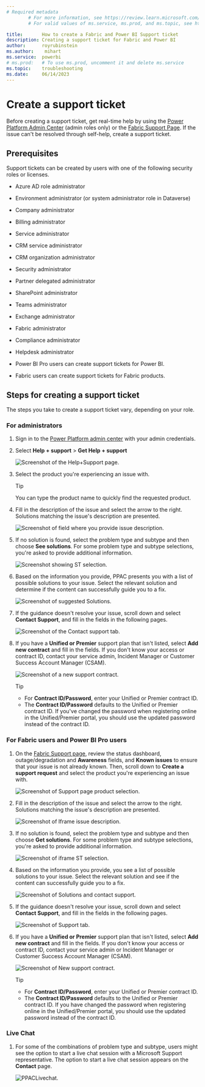 ```yaml
---
# Required metadata
		# For more information, see https://review.learn.microsoft.com/en-us/help/platform/learn-editor-add-metadata?branch=main
		# For valid values of ms.service, ms.prod, and ms.topic, see https://review.learn.microsoft.com/en-us/help/platform/metadata-taxonomies?branch=main

title:       How to create a Fabric and Power BI Support ticket
description: Creating a support ticket for Fabric and Power BI
author:      royrubinstein
ms.author:    mihart
ms.service:  powerbi
# ms.prod:   # To use ms.prod, uncomment it and delete ms.service
ms.topic:    troubleshooting 
ms.date:     06/14/2023
---
```


# Create a support ticket

Before creating a support ticket, get real-time help by using the [Power Platform Admin Center](https://admin.powerplatform.microsoft.com/support) (admin roles only) or the [Fabric Support Page](https://support.fabric.microsoft.com/en-US/support). If the issue can't be resolved through self-help, create a support ticket.

## Prerequisites

Support tickets can be created by users with one of the following security roles or licenses.  

- Azure AD role administrator

- Environment administrator (or system administrator role in Dataverse)

- Company administrator

- Billing administrator

- Service administrator

- CRM service administrator

- CRM organization administrator

- Security administrator

- Partner delegated administrator

- SharePoint administrator

- Teams administrator

- Exchange administrator

- Fabric administrator

- Compliance administrator

- Helpdesk administrator

- Power BI Pro users can create support tickets for Power BI.

- Fabric users can create support tickets for Fabric products.

## Steps for creating a support ticket
The steps you take to create a support ticket vary, depending on your role. 

### For administrators

1. Sign in to the [Power Platform admin center](https://admin.powerplatform.microsoft.com/) with your admin credentials.

2. Select **Help + support** > **Get Help + support**

   ![Screenshot of the Help+Support page.](media/create-support-ticket/help-supprot-1.png)
      
3. Select the product you're experiencing an issue with.

   > [!TIP]
   > You can type the product name to quickly find the requested product.

4. Fill in the description of the issue and select the arrow to the right. Solutions matching the issue's description are presented.

   ![Screenshot of field where you provide issue description.](media/create-support-ticket/provide-issue-description.png)

5. If no solution is found, select the problem type and subtype and then choose **See solutions**. For some problem type and subtype selections, you're asked to provide additional information.

   ![Screenshot showing ST selection.](media/create-support-ticket/support-topic-selection.png)

6. Based on the information you provide, PPAC presents you with a list of possible solutions to your issue. Select the relevant solution and determine if the content can successfully guide you to a fix.

   ![Screenshot of suggested Solutions.](media/create-support-ticket/solutions-and-contact-support.png)

7. If the guidance doesn't resolve your issue, scroll down and select **Contact Support**, and fill in the fields in the following pages.

   ![Screenshot of the Contact support tab.](media/create-support-ticket/support-tab.png)

8. If you have a **Unified or Premier** support plan that isn't listed, select **Add new contract** and fill in the fields. If you don't know your access or contract ID, contact your service admin, Incident Manager or Customer Success Account Manager (CSAM).

   ![Screenshot of a new support contract.](media/create-support-ticket/new-support-contract.png)

   > [!TIP]
   > 
   >- For **Contract ID/Password**, enter your Unified or Premier contract ID.
   >- The **Contract ID/Password** defaults to the Unified or Premier contract ID. If you've changed the password when registering online in the Unified/Premier portal, you should use the updated password instead of the contract ID.



### For Fabric users and Power BI Pro users

1. On the [Fabric Support page](https://support.fabric.microsoft.com/en-US/support), review the status dashboard, outage/degradation and **Awareness** fields, and **Known issues** to ensure that your issue is not already known. Then, scroll down to **Create a support request** and select the product you're experiencing an issue with.

   ![Screenshot of Support page product selection.](media/create-support-ticket/support-page-product-selection.png)

2. Fill in the description of the issue and select the arrow to the right. Solutions matching the issue's description are presented.

   ![Screenshot of Iframe issue description.](media/create-support-ticket/iframe-issue-description.png)

3. If no solution is found, select the problem type and subtype and then choose **Get solutions**. For some problem type and subtype selections, you're asked to provide additional information.

   ![Screenshot of iframe ST selection.](media/create-support-ticket/iframe-support-topic-selection-1.png)

4. Based on the information you provide, you see a list of possible solutions to your issue. Select the relevant solution and see if the content can successfully guide you to a fix.

   ![Screenshot of Solutions and contact support.](media/create-support-ticket/solutions-and-contact-support.png)

5. If the guidance doesn't resolve your issue, scroll down and select **Contact Support**, and fill in the fields in the following pages.

   ![Screenshot of Support tab.](media/create-support-ticket/support-tab.png)

6. If you have a **Unified or Premier** support plan that isn't listed, select **Add new contract** and fill in the fields. If you don't know your access or contract ID, contact your service admin or Incident Manager or Customer Success Account Manager (CSAM).

   ![Screenshot of New support contract.](media/create-support-ticket/new-support-contract.png)

   > [!TIP]
   > 
   >- For **Contract ID/Password**, enter your Unified or Premier contract ID.
   >- The **Contract ID/Password** defaults to the Unified or Premier contract ID. If you have changed the password when registering online in the Unified/Premier portal, you should use the updated password instead of the contract ID.
      
### Live Chat
1. For some of the combinations of problem type and subtype, users might see the option to start a live chat session with a Microsoft Support representative. The option to start a live chat session appears on the **Contact** page. 

   ![PPACLivechat.](media/create-support-ticket/livechat.png)

        


